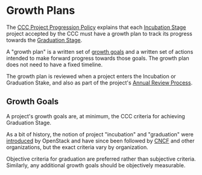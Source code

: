 # Growth Plans

The [CCC Project Progression Policy](project-progression-policy.md) explains
that each [Incubation Stage](project-progression-policy.md#incubation-stage)
project accepted by the CCC must have a growth plan to track its progress
towards the [Graduation Stage](project-progression-policy.md#graduation-stage).

A "growth plan" is a written set of [growth goals](#growth-goals) and a
written set of actions intended to make forward progress towards those goals.
The growth plan does not need to have a fixed timeline.

The growth plan is reviewed when a project enters the Incubation or
Graduation Stake, and also as part of the project's
[Annual Review Process](project-progression-policy.md#iv-annual-review-process).

## Growth Goals

A project's growth goals are, at minimum, the CCC criteria for achieving 
Graduation Stage.

As a bit of history, the notion of project "incubation" and "graduation" were
[introduced](https://docs.openstack.org/project-team-guide/introduction.html)
by OpenStack and have since been followed by
[CNCF](https://github.com/cncf/toc/blob/master/process/graduation_criteria.adoc)
and other organizations, but the exact criteria vary by organization.

Objective criteria for graduation are preferred rather than subjective criteria.
Similarly, any additional growth goals should be objectively measurable.
